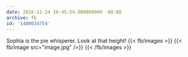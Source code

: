 ```yaml
---
date: 2016-11-24 16:45:54.000000000 -08:00
archive: fb
id: '1480034754'
---
```


Sophia is the pie whisperer. Look at that height!
{{< fb/images >}}
{{< fb/image src="image.jpg" />}}
{{< /fb/images >}}
